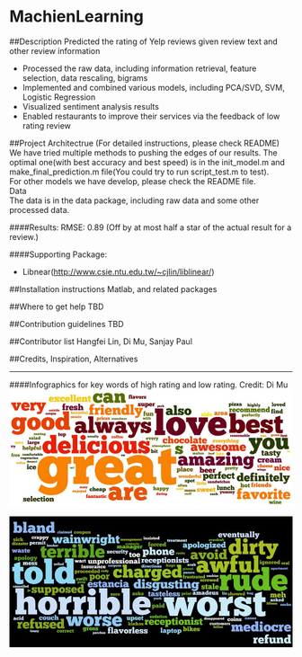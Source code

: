 MachienLearning
===============
##Description
Predicted the rating of Yelp reviews given review text and other review information
- Processed the raw data, including information retrieval, feature selection, data rescaling, bigrams
- Implemented and combined various models, including PCA/SVD, SVM, Logistic Regression
- Visualized sentiment analysis results
- Enabled restaurants to improve their services via the feedback of low rating review

##Project Architectrue
(For detailed instructions, please check README)  
We have tried multiple methods to pushing the edges of our results. The optimal one(with best accuracy and best speed) is in the init_model.m and make_final_prediction.m file(You could try to run script_test.m to test).  
For other models we have develop, please check the README file.  
Data  
The data is in the data package, including raw data and some other processed data.

####Results:
RMSE: 0.89
(Off by at most half a star of the actual result for a review.)


####Supporting Package:
- Libnear(http://www.csie.ntu.edu.tw/~cjlin/liblinear/)

##Installation instructions 
Matlab, and related packages


##Where to get help
TBD



##Contribution guidelines
TBD

##Contributor list
Hangfei Lin, Di Mu, Sanjay Paul

##Credits, Inspiration, Alternatives



- - - -
####Infographics for key words of high rating and low rating.
Credit: Di Mu
![picture alt](https://raw.githubusercontent.com/hangfei/MachienLearning/master/Infograph_good.jpg "Title is optional")

![picture alt](https://raw.githubusercontent.com/hangfei/MachienLearning/master/Infograph_bad.jpg "Title is optional")
